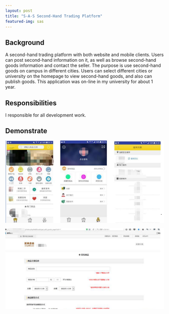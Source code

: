 ```yaml
---
layout: post
title: "S-A-S Second-Hand Trading Platform"
featured-img: sas
---
```



## Background 

A second-hand trading platform with both website and mobile clients. Users can post second-hand information on it, as well as browse second-hand goods information and contact the seller. The purpose is use second-hand goods on campus in different cities. Users can select different cities or university on the homepage to view second-hand goods, and also can publish goods. This application was on-line in my university for about 1 year. 

## Responsibilities

I responsible for all development work.


## Demonstrate
 
 
![](/images/sas/t2.png)


![](/images/sas/t1.png)




